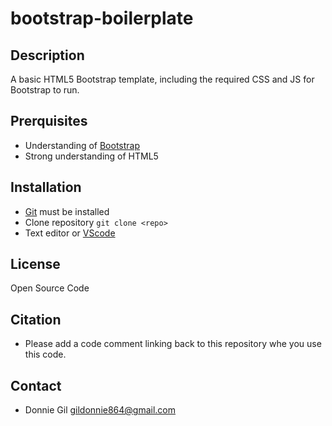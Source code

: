 # bootstrap-boilerplate

## Description
A basic HTML5 Bootstrap template, including the required CSS and JS for Bootstrap to run.

## Prerquisites
- Understanding of [Bootstrap](https://getbootstrap.com/)
- Strong understanding of HTML5
## Installation
- [Git](https://git-scm.com/) must be installed 
- Clone repository `git clone <repo>`
- Text editor or [VScode](https://code.visualstudio.com/)
## License
Open Source Code
## Citation
- Please add a code comment linking back to this repository whe you use this code.
## Contact
- Donnie Gil gildonnie864@gmail.com

